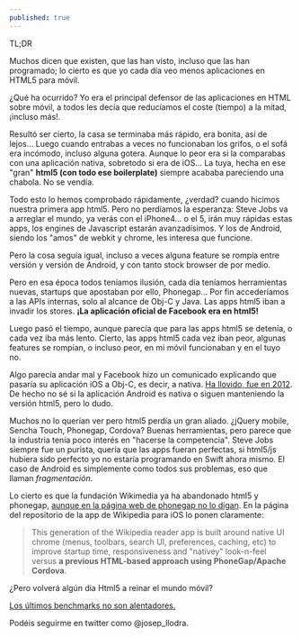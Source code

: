 ```yaml
---
published: true
---
```


TL;DR

Muchos dicen que existen, que las han visto, incluso que las han programado; lo cierto es que yo cada día veo menos aplicaciones en HTML5 para móvil.

¿Qué ha ocurrido? Yo era el principal defensor de las aplicaciones en HTML sobre móvil, a todos les decía que reducíamos el coste (tiempo) a la mitad, ¡incluso más!. 

Resultó ser cierto, la casa se terminaba más rápido, era bonita, así de lejos... Luego cuando entrabas a veces no funcionaban los grifos, o el sofá era incómodo, incluso alguna gotera. Aunque lo peor era si la comparabas con una aplicación nativa, sobretodo si era de iOS... La tuya, hecha en ese "gran" **html5 (con todo ese boilerplate)** siempre acababa pareciendo una chabola. No se vendía.

Todo esto lo hemos comprobado rápidamente, ¿verdad? cuando hicimos nuestra primera app html5. Pero no perdíamos la esperanza: Steve Jobs va a arreglar el mundo, ya verás con el iPhone4... o el 5, irán muy rápidas estas apps, los engines de Javascript estarán avanzadísimos. Y los de Android, siendo los "amos" de webkit y chrome, les interesa que funcione. 

Pero la cosa seguía igual, incluso a veces alguna feature se rompía entre versión y versión de Android, y con tanto stock browser de por medio.

Pero en esa época todos teníamos ilusión, cada día teníamos herramientas nuevas, startups que apostaban por ello, Phonegap... Por fin accederíamos a las APIs internas, solo al alcance de Obj-C y Java. Las apps html5 iban a invadir los stores. **¡La aplicación oficial de Facebook era en html5!**

Luego pasó el tiempo, aunque parecía que para las apps html5 se detenía, o cada vez iba más lento. Cierto, las apps html5 cada vez iban peor, algunas features se rompían, o incluso peor, en mi móvil funcionaban y en el tuyo no.

Algo parecía andar mal y Facebook hizo un comunicado explicando que pasaría su aplicación iOS a Obj-C, es decir, a nativa. [Ha llovido, fue en 2012](http://bits.blogs.nytimes.com/2012/06/27/facebook-plans-to-speedup-its-iphone-app/?_php=true&_type=blogs&_r=0). De hecho no sé si la aplicación Android es nativa o siguen manteniendo la versión html5, pero lo dudo.

Muchos no lo querían ver pero html5 perdía un gran aliado. ¿jQuery mobile, Sencha Touch, Phonegap, Cordova? Buenas herramientas, pero parece que la industria tenía poco interés en "hacerse la competencia". Steve Jobs siempre fue un purista, quería que las apps fueran perfectas, si html5/js hubiera sido perfecto yo no estaría programando en Swift ahora mismo. El caso de Android es simplemente como todos sus problemas, eso que llaman _fragmentación_.

Lo cierto es que la fundación Wikimedia ya ha abandonado html5 y phonegap, [aunque en la página web de phonegap no lo digan](http://phonegap.com/app/wikipedia/). En la página del repositorio de la app de Wikipedia para iOS lo ponen claramente:
> This generation of the Wikipedia reader app is built around native UI chrome (menus, toolbars, search UI, preferences, caching, etc) to improve startup time, responsiveness and "nativey" look-n-feel versus **a previous HTML-based approach using PhoneGap/Apache Cordova**.

¿Pero volverá algún dia Html5 a reinar el mundo móvil?

[Los últimos benchmarks no son alentadores.](http://www.anandtech.com/show/8559/iphone-6-and-iphone-6-plus-preliminary-results)

Podéis seguirme en twitter como @josep_llodra.

